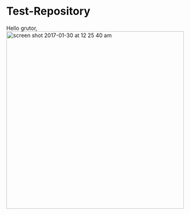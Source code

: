 # Test-Repository
Hello grutor, 
<img width="466" alt="screen shot 2017-01-30 at 12 25 40 am" src="https://cloud.githubusercontent.com/assets/25427982/22416319/a946c63e-e682-11e6-8cf2-b857b73e97bb.png">
